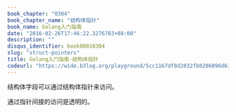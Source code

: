 ```yaml
---
book_chapter: "0304"
book_chapter_name: "结构体指针"
book_name: Golang入门指南
date: "2016-02-26T17:46:22.3276783+08:00"
description: ""
disqus_identifier: book00010304
slug: "struct-pointers"
title: Golang入门指南-结构体指针
codeurl: "https://wide.b3log.org/playground/5cc1167df8d2032fb0206096d6333216.go"
---
```


结构体字段可以通过结构体指针来访问。

通过指针间接的访问是透明的。

<!-- ```go
package main

import "fmt"

type Vertex struct {
	X int
	Y int
}

func main() {
	v := Vertex{1, 2}
	p := &v
	p.X = 1e9
	fmt.Println(v)
}
``` -->
